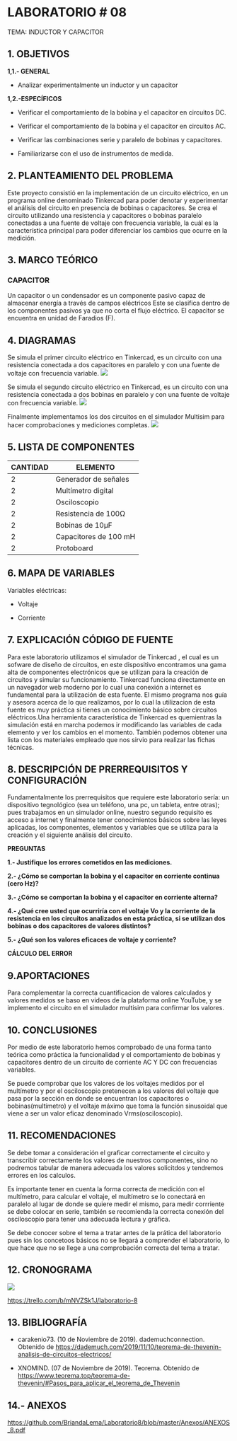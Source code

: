 # LABORATORIO # 08

TEMA: INDUCTOR Y CAPACITOR
## 1. OBJETIVOS

**1,1.- GENERAL** 

* Analizar experimentalmente un inductor y un capacitor

**1,2.-ESPECÍFICOS**

* Verificar el comportamiento de la bobina y el capacitor en circuitos DC.

* Verificar el comportamiento de la bobina y el capacitor en circuitos AC.

* Verificar las combinaciones serie y paralelo de bobinas y capacitores.

* Familiarizarse con el uso de instrumentos de medida.


## 2. PLANTEAMIENTO DEL PROBLEMA

Este proyecto consistió en la implementación de un circuito eléctrico, en un programa online denominado Tinkercad para poder  denotar y experimentar el análisis del circuito en presencia de bobinas o capacitores. Se crea el circuito utilizando una resistencia y  capacitores o bobinas paralelo conectadas a una fuente de voltaje con frecuencia variable, la cuál es la característica principal para poder diferenciar los cambios que ocurre en la medición.


## 3. MARCO TEÓRICO 

### **CAPACITOR** 
Un capacitor o un condensador es un componente pasivo capaz de almacenar energía a través de campos eléctricos Este se clasifica dentro de los componentes pasivos ya que no corta el flujo eléctrico. El capacitor se encuentra en unidad de Faradios (F).



## 4. DIAGRAMAS

Se simula el primer circuito eléctrico en Tinkercad, es un circuito con una resistencia conectada a dos capacitores en paralelo y con una fuente de voltaje con frecuencia variable.
![](https://github.com/BriandaLema/Laboratorio8/blob/master/img/C1.jpg)

Se simula el segundo circuito eléctrico en Tinkercad, es un circuito con una resistencia conectada a dos bobinas en paralelo y con una fuente de voltaje con frecuencia variable.
![](https://github.com/BriandaLema/Laboratorio8/blob/master/img/C2.jpg)

Finalmente implementamos los dos circuitos en el simulador Multisim para hacer comprobaciones y mediciones completas. 
![](https://github.com/BriandaLema/Laboratorio8/blob/master/img/MULTI.jpg)





## 5. LISTA DE COMPONENTES

| CANTIDAD| ELEMENTO |
| ------- | -------------|
| 2       | Generador de señales  |
| 2       | Multímetro digital  |
| 2       | Osciloscopio  |
| 2       | Resistencia de  100Ω  |
| 2       | Bobinas de 10μF |
| 2       | Capacitores de 100 mH|
| 2       | Protoboard           |

## 6. MAPA DE VARIABLES 

Variables eléctricas: 

* Voltaje

* Corriente 


## 7. EXPLICACIÓN CÓDIGO DE FUENTE

Para este laboratorio utilizamos el simulador de Tinkercad , el cual es un sofware de diseño de circuitos, en este dispositivo encontramos una gama alta de componentes electrónicos que se utilizan para la creación de circuitos y simular su funcionamiento.
Tinkercad funciona directamente en un navegador web moderno por lo cual una conexión a internet es fundamental para la utilización de esta fuente. 
El mismo programa nos guía y asesora acerca de lo que realizamos, por lo cual la utilizacion de esta fuente es muy práctica si tienes un conocimiento básico sobre circuitos eléctricos.Una herramienta característica de Tinkercad es quemientras la simulación está en marcha podemos ir modificando las variables de cada elemento y ver los cambios en el momento. También podemos obtener una lista con los materiales empleado  que nos sirvio para realizar las fichas técnicas.



## 8. DESCRIPCIÓN DE PRERREQUISITOS Y CONFIGURACIÓN

Fundamentalmente los prerrequisitos que requiere este laboratorio sería: un dispositivo tegnológico (sea un teléfono, una pc, un tableta, entre otras); pues trabajamos en un simulador online, nuestro segundo requisito es acceso a internet y finalmente tener conocimientos básicos sobre las leyes aplicadas, los componentes, elementos y variables que se utiliza para la creación y el siguiente análisis del circuito.

**PREGUNTAS**

**1.- Justifique los errores cometidos en las mediciones.**

**2.- ¿Cómo se comportan la bobina y el capacitor en corriente continua (cero Hz)?**

**3.- ¿Cómo se comportan la bobina y el capacitor en corriente alterna?**

**4.- ¿Qué cree usted que ocurriría con el voltaje Vo y la corriente de la resistencia en los circuitos analizados en esta práctica, si se utilizan dos bobinas o dos capacitores de valores distintos?**

**5.- ¿Qué son los valores eficaces de voltaje y corriente?**


**CÁLCULO DEL ERROR**



## 9.APORTACIONES

Para complementar la correcta cuantificacion de valores calculados y valores medidos se baso en videos de la plataforma online YouTube, y se implemento el circuito en el simulador multisim para confirmar los valores.

## 10. CONCLUSIONES

Por medio de este laboratorio hemos comprobado de una forma tanto teórica como práctica la funcionalidad y el comportamiento de bobinas y capacitores dentro de un circuito de corriente AC Y DC con frecuencias variables. 

Se puede comprobar que los valores de los voltajes medidos por el multímetro y por el osciloscopio pretenecen a los valores del voltaje que pasa por la sección en donde se encuentran los capacitores o bobinas(multímetro) y el voltaje máximo que toma la función sinusoidal que viene a ser un valor eficaz denominado Vrms(osciloscopio).



## 11. RECOMENDACIONES

Se debe tomar a consideración el graficar correctamente el circuito y transcribir correctamente los valores de nuestros componentes, sino no podremos tabular de manera adecuada los valores solicitdos y tendremos errores en los calculos.

Es importante tener en cuenta la forma correcta de medición con el multímetro, para calcular el voltaje, el multímetro se lo conectará en paralelo al lugar de donde se quiere medir el mismo, para medir corrriente se debe colocar en serie, también se recomienda la correcta conexión del osciloscopio para tener una adecuada lectura y gráfica.

Se debe conocer sobre el tema a tratar antes de la prática del laboratorio pues sin los concetoos básicos no se llegará a comprender el laboratorio, lo que hace que no se llege a una comprobación correcta del tema a tratar.

## 12. CRONOGRAMA

![](https://github.com/BriandaLema/Laboratorio8/blob/master/img/L8.png)

https://trello.com/b/mNVZSk1J/laboratorio-8

## 13. BIBLIOGRAFÍA

* carakenio73. (10 de Noviembre de 2019). dademuchconnection. Obtenido de https://dademuch.com/2019/11/10/teorema-de-thevenin-analisis-de-circuitos-electricos/

* XNOMIND. (07 de Noviembre de 2019). Teorema. Obtenido de https://www.teorema.top/teorema-de-thevenin/#Pasos_para_aplicar_el_teorema_de_Thevenin



## 14.- ANEXOS
https://github.com/BriandaLema/Laboratorio8/blob/master/Anexos/ANEXOS_8.pdf






